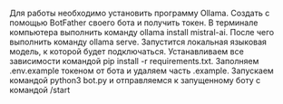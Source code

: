 Для работы необходимо установить программу Ollama.
Создать с помощью BotFather своего бота и получить токен.
В терминале компьютера выполнить команду ollama install mistral-ai.
После чего выполнить команду ollama serve. Запустится локальная языковая модель, к которой будет подключаться.
Устанавливаем все зависимости командой pip install -r requirements.txt.
Заполняем .env.example токеном от бота и удаляем часть .example.
Запускаем командой python3 bot.py и отправляемся к запущенному боту с командой /start
